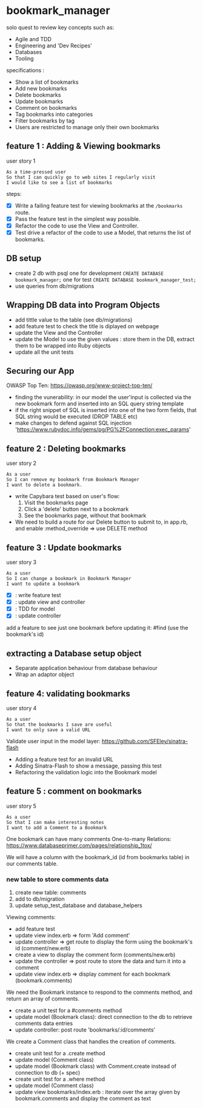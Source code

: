 # bookmark_manager

solo quest to review key concepts such as:

- Agile and TDD
- Engineering and 'Dev Recipes'
- Databases
- Tooling

specifications :

- Show a list of bookmarks
- Add new bookmarks
- Delete bookmarks
- Update bookmarks
- Comment on bookmarks
- Tag bookmarks into categories
- Filter bookmarks by tag
- Users are restricted to manage only their own bookmarks

## feature 1 : Adding & Viewing bookmarks

user story 1

```
As a time-pressed user
So that I can quickly go to web sites I regularly visit
I would like to see a list of bookmarks
```

steps:

- [x] Write a failing feature test for viewing bookmarks at the `/bookmarks` route.
- [x] Pass the feature test in the simplest way possible.
- [x] Refactor the code to use the View and Controller.
- [x] Test drive a refactor of the code to use a Model, that returns the list of bookmarks.

## DB setup

- create 2 db with psql
  one for development `CREATE DATABASE bookmark_manager;`
  one for test `CREATE DATABASE bookmark_manager_test;`
- use queries from db/migrations

## Wrapping DB data into Program Objects

- add tittle value to the table (see db/migrations)
- add feature test to check the title is diplayed on webpage
- update the View and the Controller
- update the Model to use the given values : store them in the DB, extract them to be wrapped into Ruby objects
- update all the unit tests

## Securing our App

OWASP Top Ten: https://owasp.org/www-project-top-ten/

- finding the vunerability: in our model the user'input is collected via the new bookmark form and inserted into an SQL query string template
- if the right snippet of SQL is inserted into one of the two form fields, that SQL string would be executed (DROP TABLE etc)
- make changes to defend against SQL injection
  'https://www.rubydoc.info/gems/pg/PG%2FConnection:exec_params'

## feature 2 : Deleting bookmarks

user story 2

```
As a user
So I can remove my bookmark from Bookmark Manager
I want to delete a bookmark.
```

- write Capybara test based on user's flow:
  1. Visit the bookmarks page
  2. Click a 'delete' button next to a bookmark
  3. See the bookmarks page, without that bookmark
- We need to build a route for our Delete button to submit to, in app.rb, and enable :method_override => use DELETE method

## feature 3 : Update bookmarks

user story 3

```
As a user
So I can change a bookmark in Bookmark Manager
I want to update a bookmark
```

- [x] : write feature test
- [x] : update view and controller
- [x] : TDD for model
- [x] : update controller

add a feature to see just one bookmark before updating it: #find (use the bookmark's id)

## extracting a Database setup object

- Separate application behaviour from database behaviour
- Wrap an adaptor object

## feature 4: validating bookmarks

user story 4

```
As a user
So that the bookmarks I save are useful
I want to only save a valid URL
```

Validate user input in the model layer:
https://github.com/SFEley/sinatra-flash

- Adding a feature test for an invalid URL
- Adding Sinatra-Flash to show a message, passing this test
- Refactoring the validation logic into the Bookmark model

## feature 5 : comment on bookmarks

user story 5

```
As a user
So that I can make interesting notes
I want to add a Comment to a Bookmark
```

One bookmark can have many comments
One-to-many Relations: https://www.databaseprimer.com/pages/relationship_1tox/

We will have a column with the bookmark_id (id from bookmarks table) in our comments table.

### new table to store comments data

1. create new table: comments
2. add to db/migration
3. update setup_test_database and database_helpers

Viewing comments:

- add feature test
- update view index.erb => form 'Add comment'
- update controller => get route to display the form using the bookmark's id (comment/new.erb)
- create a view to display the comment form (comments/new.erb)
- update the controller => post route to store the data and turn it into a comment
- update view index.erb => display comment for each bookmark (bookmark.comments)

We need the Bookmark instance to respond to the comments method, and return an array of comments.

- create a unit test for a #comments method
- update model (Bookmark class): direct connection to the db to retrieve comments data entries
- update controller: post route 'bookmarks/:id/comments'

We create a Comment class that handles the creation of comments.

- create unit test for a .create method
- update model (Comment class)
- update model (Bookmark class) with Comment.create instead of connection to db (+ spec)
- create unit test for a .where method
- update model (Comment class)
- update view bookmarks/index.erb : iterate over the array given by bookmark.comments and display the comment as text

